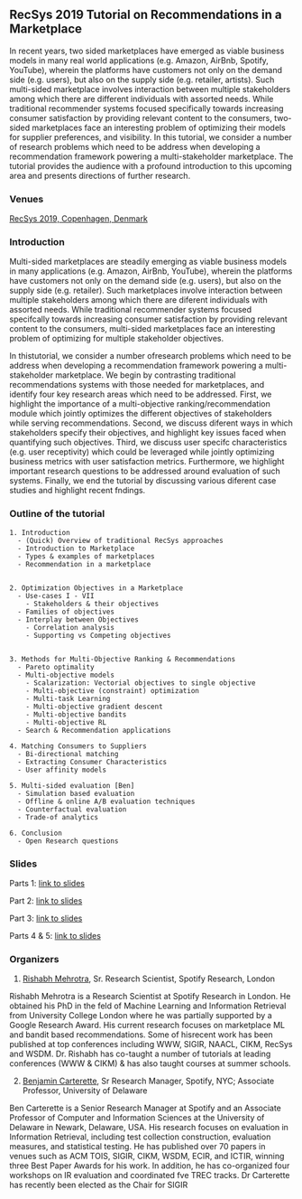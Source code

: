 ## RecSys 2019 Tutorial on Recommendations in a Marketplace

In recent years, two sided marketplaces have emerged as viable business models in many real world applications (e.g. Amazon, AirBnb, Spotify, YouTube), wherein the platforms have customers not only on the demand side (e.g. users), but also on the supply side (e.g. retailer, artists). Such multi-sided marketplace involves interaction between multiple stakeholders among which there are different individuals with assorted needs. While traditional recommender systems focused specifically towards increasing consumer satisfaction by providing relevant content to the consumers, two-sided marketplaces face an interesting problem of optimizing their models for supplier preferences, and visibility. In this tutorial, we consider a number of research problems which need to be address when developing a recommendation framework powering a multi-stakeholder marketplace. The tutorial provides the audience with a profound introduction to this upcoming area and presents directions of further research.


### Venues
[RecSys 2019, Copenhagen, Denmark](https://recsys.acm.org/recsys19/tutorials/#content-tab-1-4-tab)



### Introduction
Multi-sided marketplaces are steadily emerging as viable business models in many applications (e.g. Amazon, AirBnb, YouTube),
wherein the platforms have customers not only on the demand side (e.g. users), but also on the supply side (e.g. retailer). Such marketplaces involve interaction between multiple stakeholders among which there are diferent individuals with assorted needs. While traditional recommender systems focused specifcally towards increasing consumer satisfaction by providing relevant content to the consumers, multi-sided marketplaces face an interesting problem of optimizing for multiple stakeholder objectives.

In thistutorial, we consider a number ofresearch problems which need to be address when developing a recommendation framework powering a multi-stakeholder marketplace. We begin by contrasting traditional recommendations systems with those needed for marketplaces, and identify four key research areas which need to be addressed. First, we highlight the importance of a multi-objective ranking/recommendation module which jointly optimizes the different objectives of stakeholders while serving recommendations. Second, we discuss diferent ways in which stakeholders specify their objectives, and highlight key issues faced when quantifying such objectives. Third, we discuss user specifc characteristics (e.g. user receptivity) which could be leveraged while jointly optimizing business metrics with user satisfaction metrics. Furthermore, we highlight important research questions to be addressed around evaluation of such systems. Finally, we end the tutorial by discussing various diferent case studies and highlight recent fndings.



### Outline of the tutorial
```
1. Introduction
  - (Quick) Overview of traditional RecSys approaches
  - Introduction to Marketplace
  - Types & examples of marketplaces
  - Recommendation in a marketplace

  
2. Optimization Objectives in a Marketplace
  - Use-cases I - VII
    - Stakeholders & their objectives
  - Families of objectives
  - Interplay between Objectives
    - Correlation analysis
    - Supporting vs Competing objectives

  
3. Methods for Multi-Objective Ranking & Recommendations
  - Pareto optimality
  - Multi-objective models
    - Scalarization: Vectorial objectives to single objective
    - Multi-objective (constraint) optimization
    - Multi-task Learning
    - Multi-objective gradient descent
    - Multi-objective bandits
    - Multi-objective RL
  - Search & Recommendation applications

4. Matching Consumers to Suppliers
  - Bi-directional matching
  - Extracting Consumer Characteristics
  - User affinity models 

5. Multi-sided evaluation [Ben]
  - Simulation based evaluation 
  - Offline & online A/B evaluation techniques 
  - Counterfactual evaluation 
  - Trade-of analytics 

6. Conclusion
  - Open Research questions
```

### Slides
Parts 1: [link to slides]()

Part 2: [link to slides]()

Part 3: [link to slides]()

Parts 4 & 5: [link to slides]()

### Organizers
1. [Rishabh Mehrotra](http://www.rishabhmehrotra.com), Sr. Research Scientist, Spotify Research, London

Rishabh Mehrotra is a Research Scientist at Spotify Research in London. He obtained his PhD in the feld of Machine Learning and Information Retrieval from University College London where he was partially supported by a Google Research Award. His current research focuses on marketplace ML and bandit based recommendations. Some of hisrecent work has been published at top conferences including WWW, SIGIR, NAACL, CIKM, RecSys and WSDM. Dr. Rishabh has co-taught a number of tutorials at leading conferences (WWW & CIKM) & has also taught courses at summer schools.

2. [Benjamin Carterette](http://ir.cis.udel.edu/~carteret/), Sr Research Manager, Spotify, NYC; Associate Professor, University of Delaware

Ben Carterette is a Senior Research Manager at Spotify and an Associate Professor of Computer and Information Sciences at the University of Delaware in Newark, Delaware, USA. His research focuses on evaluation in Information Retrieval, including test collection construction, evaluation measures, and statistical testing. He has published over 70 papers in venues such as ACM TOIS, SIGIR, CIKM, WSDM, ECIR, and ICTIR, winning three Best Paper Awards for his work. In addition, he has co-organized four workshops on IR evaluation and coordinated fve TREC tracks. Dr Carterette has recently been elected as the Chair for SIGIR



